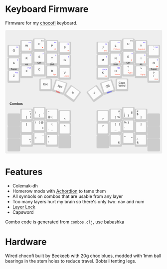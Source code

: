# Keyboard Firmware

Firmware for my [chocofi](https://github.com/pashutk/chocofi) keyboard.

![Diagram of keyboard layout](chocofi.png)

# Features

* Colemak-dh
* Homerow mods with [Achordion](https://getreuer.info/posts/keyboards/achordion/index.html) to tame them
* All symbols on combos that are usable from any layer
* Too many layers hurt my brain so there's only two: nav and num
* [Layer Lock](https://getreuer.info/posts/keyboards/layer-lock/index.html)
* Capsword

Combo code is generated from `combos.clj`, use [babashka](https://github.com/babashka/babashka)

# Hardware

Wired chocofi built by Beekeeb with 20g choc blues, modded with 1mm ball bearings in the stem holes to reduce travel.
Bobtail tenting legs.
